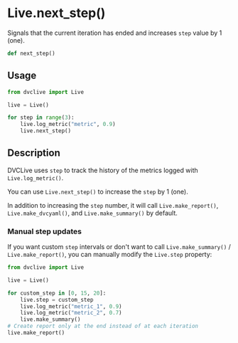 # Live.next_step()

Signals that the current iteration has ended and increases `step` value by 1
(one).

```py
def next_step()
```

## Usage

```py
from dvclive import Live

live = Live()

for step in range(3):
    live.log_metric("metric", 0.9)
    live.next_step()
```

## Description

DVCLive uses `step` to track the history of the metrics logged with
`Live.log_metric()`.

You can use `Live.next_step()` to increase the `step` by 1 (one).

In addition to increasing the `step` number, it will call `Live.make_report()`,
`Live.make_dvcyaml()`, and `Live.make_summary()` by default.

### Manual step updates

If you want custom `step` intervals or don't want to call `Live.make_summary()`
/ `Live.make_report()`, you can manually modify the `Live.step` property:

```py
from dvclive import Live

live = Live()

for custom_step in [0, 15, 20]:
    live.step = custom_step
    live.log_metric("metric_1", 0.9)
    live.log_metric("metric_2", 0.7)
    live.make_summary()
# Create report only at the end instead of at each iteration
live.make_report()
```
